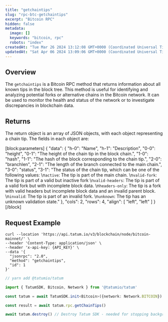 ```yaml
---
title: "getchaintips"
slug: "rpc-btc-getchaintips"
excerpt: "Bitcoin RPC"
hidden: false
metadata: 
  image: []
  keywords: "bitcoin, rpc"
  robots: "index"
createdAt: "Tue Mar 26 2024 13:12:08 GMT+0000 (Coordinated Universal Time)"
updatedAt: "Sat Apr 06 2024 13:09:06 GMT+0000 (Coordinated Universal Time)"
---
```

## Overview

The `getchaintips` is a Bitcoin RPC method that returns information about all known tips in the block tree. This method is useful for identifying and analyzing potential forks or alternative chains in the Bitcoin network. It can be used to monitor the health and status of the network or to investigate discrepancies in blockchain data.

## Returns

The return object is an array of JSON objects, with each object representing a chain tip. The fields in each object are:

[block:parameters]
{
  "data": {
    "h-0": "Name",
    "h-1": "Description",
    "0-0": "height",
    "0-1": "The height of the chain tip in the block chain.",
    "1-0": "hash",
    "1-1": "The hash of the block corresponding to the chain tip.",
    "2-0": "branchlen",
    "2-1": "The length of the branch connected to the main chain.",
    "3-0": "status",
    "3-1": "The status of the chain tip, which can be one of the following values:  \n`active`: The tip is part of the main chain.  \n`valid-fork`: The tip is part of a valid but inactive fork  \n`valid-headers`: The tip is part of a valid fork but with incomplete block data.  \n`headers-only`: The tip is a fork with valid headers but incomplete block data and an invalid parent block.  \n`invalid`: The tip is part of an invalid fork.  \n`unknown`: The tip has an unknown validation state."
  },
  "cols": 2,
  "rows": 4,
  "align": [
    "left",
    "left"
  ]
}
[/block]


## Request Example

```curl cURL
curl --location 'https://api.tatum.io/v3/blockchain/node/bitcoin-mainnet/' \
--header 'Content-Type: application/json' \
--header 'x-api-key: {API_KEY}' \
--data '{
  "jsonrpc": "2.0",
  "method": "getchaintips",
  "id": 1
}'
```
```typescript JS SDK
// yarn add @tatumio/tatum

import { TatumSDK, Bitcoin, Network } from '@tatumio/tatum'

const tatum = await TatumSDK.init<Bitcoin>({network: Network.BITCOIN})

const result = await tatum.rpc.getChainTips()

await tatum.destroy() // Destroy Tatum SDK - needed for stopping background jobs
```
